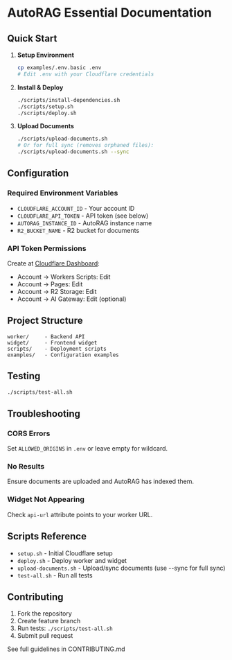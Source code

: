 # AutoRAG Essential Documentation

## Quick Start

1. **Setup Environment**
   ```bash
   cp examples/.env.basic .env
   # Edit .env with your Cloudflare credentials
   ```

2. **Install & Deploy**
   ```bash
   ./scripts/install-dependencies.sh
   ./scripts/setup.sh
   ./scripts/deploy.sh
   ```

3. **Upload Documents**
   ```bash
   ./scripts/upload-documents.sh
   # Or for full sync (removes orphaned files):
   ./scripts/upload-documents.sh --sync
   ```

## Configuration

### Required Environment Variables
- `CLOUDFLARE_ACCOUNT_ID` - Your account ID
- `CLOUDFLARE_API_TOKEN` - API token (see below)
- `AUTORAG_INSTANCE_ID` - AutoRAG instance name
- `R2_BUCKET_NAME` - R2 bucket for documents

### API Token Permissions
Create at [Cloudflare Dashboard](https://dash.cloudflare.com/profile/api-tokens):
- Account → Workers Scripts: Edit
- Account → Pages: Edit
- Account → R2 Storage: Edit
- Account → AI Gateway: Edit (optional)

## Project Structure
```
worker/     - Backend API
widget/     - Frontend widget
scripts/    - Deployment scripts
examples/   - Configuration examples
```

## Testing
```bash
./scripts/test-all.sh
```

## Troubleshooting

### CORS Errors
Set `ALLOWED_ORIGINS` in `.env` or leave empty for wildcard.

### No Results
Ensure documents are uploaded and AutoRAG has indexed them.

### Widget Not Appearing
Check `api-url` attribute points to your worker URL.

## Scripts Reference

- `setup.sh` - Initial Cloudflare setup
- `deploy.sh` - Deploy worker and widget
- `upload-documents.sh` - Upload/sync documents (use --sync for full sync)
- `test-all.sh` - Run all tests

## Contributing

1. Fork the repository
2. Create feature branch
3. Run tests: `./scripts/test-all.sh`
4. Submit pull request

See full guidelines in CONTRIBUTING.md